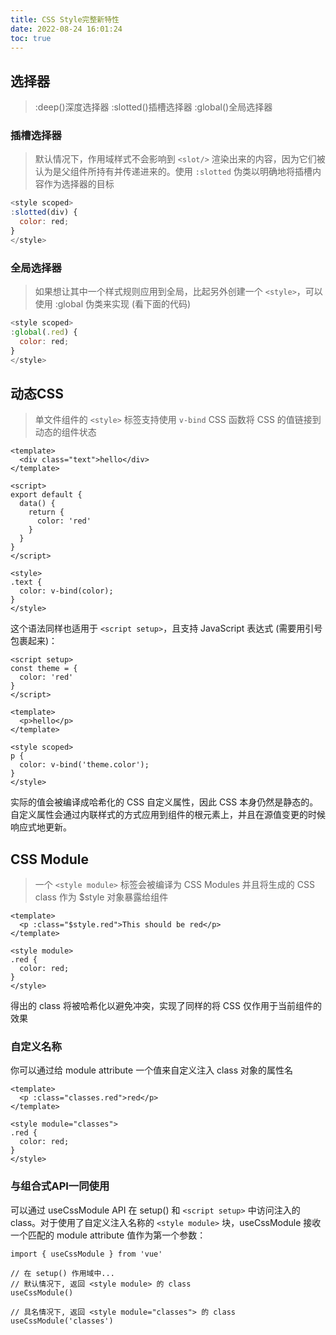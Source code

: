```yaml
---
title: CSS Style完整新特性
date: 2022-08-24 16:01:24
toc: true
---
```


## 选择器
>:deep()深度选择器
>:slotted()插槽选择器
>:global()全局选择器

### 插槽选择器
>默认情况下，作用域样式不会影响到 `<slot/>` 渲染出来的内容，因为它们被认为是父组件所持有并传递进来的。使用 `:slotted` 伪类以明确地将插槽内容作为选择器的目标
```js
<style scoped>
:slotted(div) {
  color: red;
}
</style>
```

### 全局选择器
>如果想让其中一个样式规则应用到全局，比起另外创建一个 `<style>`，可以使用 :global 伪类来实现 (看下面的代码)
```js
<style scoped>
:global(.red) {
  color: red;
}
</style>
```

## 动态CSS
>单文件组件的 `<style>` 标签支持使用 `v-bind` CSS 函数将 CSS 的值链接到动态的组件状态
```vue
<template>
  <div class="text">hello</div>
</template>

<script>
export default {
  data() {
    return {
      color: 'red'
    }
  }
}
</script>

<style>
.text {
  color: v-bind(color);
}
</style>
```
这个语法同样也适用于 `<script setup>`，且支持 JavaScript 表达式 (需要用引号包裹起来)：
```vue
<script setup>
const theme = {
  color: 'red'
}
</script>

<template>
  <p>hello</p>
</template>

<style scoped>
p {
  color: v-bind('theme.color');
}
</style>
```
实际的值会被编译成哈希化的 CSS 自定义属性，因此 CSS 本身仍然是静态的。自定义属性会通过内联样式的方式应用到组件的根元素上，并且在源值变更的时候响应式地更新。

## CSS Module
>一个 `<style module>` 标签会被编译为 CSS Modules 并且将生成的 CSS class 作为 $style 对象暴露给组件
```vue
<template>
  <p :class="$style.red">This should be red</p>
</template>

<style module>
.red {
  color: red;
}
</style>
```
得出的 class 将被哈希化以避免冲突，实现了同样的将 CSS 仅作用于当前组件的效果

### 自定义名称
你可以通过给 module attribute 一个值来自定义注入 class 对象的属性名
```vue
<template>
  <p :class="classes.red">red</p>
</template>

<style module="classes">
.red {
  color: red;
}
</style>
```

### 与组合式API一同使用
可以通过 useCssModule API 在 setup() 和 `<script setup>` 中访问注入的 class。对于使用了自定义注入名称的 `<style module>` 块，useCssModule 接收一个匹配的 module attribute 值作为第一个参数：
```vue
import { useCssModule } from 'vue'

// 在 setup() 作用域中...
// 默认情况下, 返回 <style module> 的 class
useCssModule()

// 具名情况下, 返回 <style module="classes"> 的 class
useCssModule('classes')
```